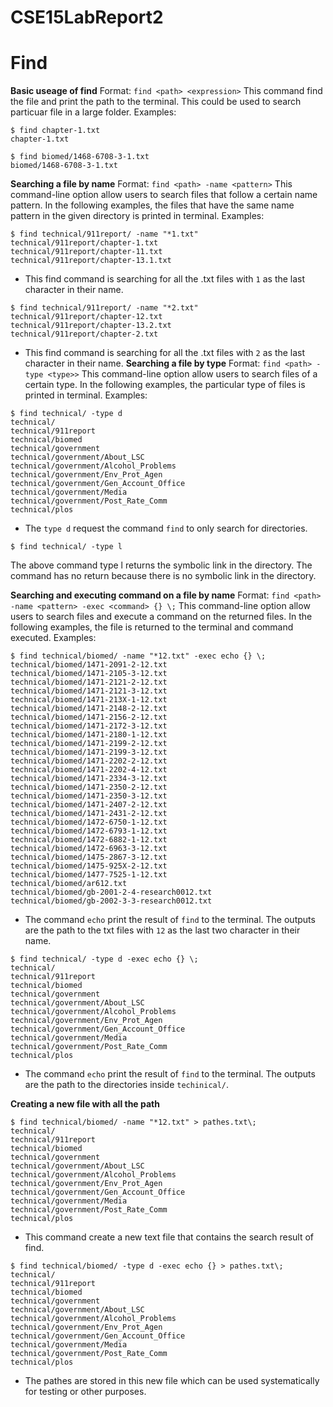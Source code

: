 # CSE15LabReport2

Find
=====
**Basic useage of find** 
Format: `find <path> <expression>`
This command find the file and print the path to the terminal. This could be used to search particuar file in a large folder.
Examples:
````
$ find chapter-1.txt
chapter-1.txt
````
````
$ find biomed/1468-6708-3-1.txt
biomed/1468-6708-3-1.txt
````

**Searching a file by name** 
Format: `find <path> -name <pattern>`
This command-line option allow users to search files that follow a certain name pattern.
In the following examples, the files that have the same name pattern in the given directory is printed in terminal.
Examples:
````
$ find technical/911report/ -name "*1.txt"
technical/911report/chapter-1.txt
technical/911report/chapter-11.txt
technical/911report/chapter-13.1.txt
````
- This find command is searching for all the .txt files with `1` as the last character in their name. 
````
$ find technical/911report/ -name "*2.txt"
technical/911report/chapter-12.txt
technical/911report/chapter-13.2.txt
technical/911report/chapter-2.txt
````
- This find command is searching for all the .txt files with `2` as the last character in their name. 
**Searching a file by type** 
Format: `find <path> -type <type>>`
This command-line option allow users to search files of a certain type.
In the following examples, the particular type of files is printed in terminal.
Examples:
````
$ find technical/ -type d
technical/
technical/911report
technical/biomed
technical/government
technical/government/About_LSC
technical/government/Alcohol_Problems
technical/government/Env_Prot_Agen
technical/government/Gen_Account_Office
technical/government/Media
technical/government/Post_Rate_Comm
technical/plos
````
- The `type d` request the command `find` to only search for directories. 
````
$ find technical/ -type l
````
The above command type l returns the symbolic link in the directory. The command has no return because there is no symbolic link in the directory.

**Searching and executing command on a file by name** 
Format: `find <path> -name <pattern> -exec <command> {} \;`
This command-line option allow users to search files and execute a command on the returned files.
In the following examples, the file is returned to the terminal and command executed.
Examples:
````
$ find technical/biomed/ -name "*12.txt" -exec echo {} \;
technical/biomed/1471-2091-2-12.txt
technical/biomed/1471-2105-3-12.txt
technical/biomed/1471-2121-2-12.txt
technical/biomed/1471-2121-3-12.txt
technical/biomed/1471-213X-1-12.txt
technical/biomed/1471-2148-2-12.txt
technical/biomed/1471-2156-2-12.txt
technical/biomed/1471-2172-3-12.txt
technical/biomed/1471-2180-1-12.txt
technical/biomed/1471-2199-2-12.txt
technical/biomed/1471-2199-3-12.txt
technical/biomed/1471-2202-2-12.txt
technical/biomed/1471-2202-4-12.txt
technical/biomed/1471-2334-3-12.txt
technical/biomed/1471-2350-2-12.txt
technical/biomed/1471-2350-3-12.txt
technical/biomed/1471-2407-2-12.txt
technical/biomed/1471-2431-2-12.txt
technical/biomed/1472-6750-1-12.txt
technical/biomed/1472-6793-1-12.txt
technical/biomed/1472-6882-1-12.txt
technical/biomed/1472-6963-3-12.txt
technical/biomed/1475-2867-3-12.txt
technical/biomed/1475-925X-2-12.txt
technical/biomed/1477-7525-1-12.txt
technical/biomed/ar612.txt
technical/biomed/gb-2001-2-4-research0012.txt
technical/biomed/gb-2002-3-3-research0012.txt
````
- The command `echo` print the result of `find` to the terminal. The outputs are the path to the txt files with `12` as the last two character in their name.
````
$ find technical/ -type d -exec echo {} \;
technical/
technical/911report
technical/biomed
technical/government
technical/government/About_LSC
technical/government/Alcohol_Problems
technical/government/Env_Prot_Agen
technical/government/Gen_Account_Office
technical/government/Media
technical/government/Post_Rate_Comm
technical/plos
````
- The command `echo` print the result of `find` to the terminal. The outputs are the path to the directories inside `techinical/`.

**Creating a new file with all the path** 
````
$ find technical/biomed/ -name "*12.txt" > pathes.txt\;
technical/
technical/911report
technical/biomed
technical/government
technical/government/About_LSC
technical/government/Alcohol_Problems
technical/government/Env_Prot_Agen
technical/government/Gen_Account_Office
technical/government/Media
technical/government/Post_Rate_Comm
technical/plos
````
- This command create a new text file that contains the search result of find.
````
$ find technical/biomed/ -type d -exec echo {} > pathes.txt\;
technical/
technical/911report
technical/biomed
technical/government
technical/government/About_LSC
technical/government/Alcohol_Problems
technical/government/Env_Prot_Agen
technical/government/Gen_Account_Office
technical/government/Media
technical/government/Post_Rate_Comm
technical/plos
````
- The pathes are stored in this new file which can be used systematically for testing or other purposes.
